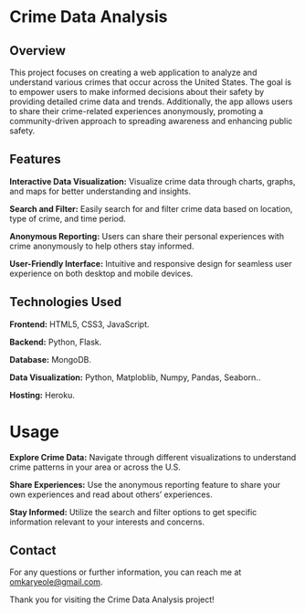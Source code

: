 # Crime Data Analysis

## Overview

This project focuses on creating a web application to analyze and understand various crimes that occur across the United States. The goal is to empower users to make informed decisions about their safety by providing detailed crime data and trends. Additionally, the app allows users to share their crime-related experiences anonymously, promoting a community-driven approach to spreading awareness and enhancing public safety.  

## Features

**Interactive Data Visualization:** Visualize crime data through charts, graphs, and maps for better understanding and insights.

**Search and Filter:** Easily search for and filter crime data based on location, type of crime, and time period.

**Anonymous Reporting:** Users can share their personal experiences with crime anonymously to help others stay informed.

**User-Friendly Interface:** Intuitive and responsive design for seamless user experience on both desktop and mobile devices.

## Technologies Used

**Frontend:** HTML5, CSS3, JavaScript.

**Backend:** Python, Flask.

**Database:** MongoDB.

**Data Visualization:** Python, Matploblib, Numpy, Pandas, Seaborn..

**Hosting:** Heroku.

# Usage

**Explore Crime Data:** Navigate through different visualizations to understand crime patterns in your area or across the U.S.

**Share Experiences:** Use the anonymous reporting feature to share your own experiences and read about others’ experiences.

**Stay Informed:** Utilize the search and filter options to get specific information relevant to your interests and concerns.


## Contact

For any questions or further information, you can reach me at omkaryeole@gmail.com.

Thank you for visiting the Crime Data Analysis project!
